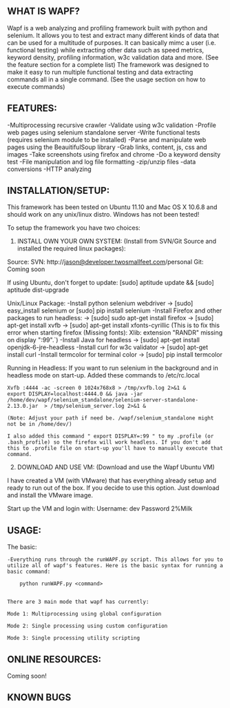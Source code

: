 
WHAT IS WAPF?
------------------------------
Wapf is a web analyzing and profiling framework built with python and selenium. It allows you to test and extract many different kinds of data that can be used for a multitude of purposes. It can basically mimc a user (i.e. functional testing) while extracting other data such as speed metrics, keyword density, profiling information, w3c validation data and more. (See the feature section for a complete list) The framework was designed to make it easy to run multiple functional testing and data extracting commands all in a single command. (See the usage section on how to execute commands)
	

FEATURES:
------------------------------
-Multiprocessing recursive crawler
-Validate using w3c validation
-Profile web pages using selenium standalone server
-Write functional tests (requires selenium module to be installed)
-Parse and manipulate web pages using the BeauitifulSoup library
	-Grab links, content, js, css and images
-Take screenshots using firefox and chrome
-Do a keyword density test
-File manipulation and log file formatting
-zip/unzip files
-data conversions
-HTTP analyzing

	
INSTALLATION/SETUP:
------------------------------
This framework has been tested on Ubuntu 11.10 and Mac OS X 10.6.8 and should work on any unix/linux distro. Windows has not been tested! 
	
To setup the framework you have two choices:
1) INSTALL OWN YOUR OWN SYSTEM: (Install from SVN/Git Source and installed the required linux packages): 
	
 Source:
 SVN: http://jason@developer.twosmallfeet.com/personal
 Git: Coming soon
 
 If using Ubuntu, don't forget to update: [sudo] aptitude update && [sudo] aptitude dist-upgrade
	
 Unix/Linux Package:
	-Install python selenium webdriver 
		-> [sudo] easy_install selenium or [sudo] pip install selenium
	-Install Firefox and other packages to run headless:
		-> [sudo] sudo apt-get install firefox
		-> [sudo] apt-get install xvfb
		-> [sudo] apt-get install xfonts-cyrillic (This is to fix this error when starting firefox (Missing fonts): Xlib:  extension "RANDR" missing on display ":99".`)
	-Install Java for headless 
		-> [sudo] apt-get install openjdk-6-jre-headless
	-Install curl for w3c validator 
		-> [sudo] apt-get install curl
	-Install termcolor for terminal color
		-> [sudo] pip install termcolor
	
 Running in Headless:
	If you want to run selenium in the background and in headless mode on start-up. Added these commands to /etc/rc.local
	
	Xvfb :4444 -ac -screen 0 1024x768x8 > /tmp/xvfb.log 2>&1 &
	export DISPLAY=localhost:4444.0 && java -jar /home/dev/wapf/selenium_standalone/selenium-server-standalone-2.13.0.jar  > /tmp/selenium_server.log 2>&1 &
	
	(Note: Adjust your path if need be. /wapf/selenium_standalone might not be in /home/dev/)
	
	I also added this command " export DISPLAY=:99 " to my .profile (or .bash_profile) so the firefox will work headless. If you don't add this to .profile file on start-up you'll have to manually execute that command.
	


2) DOWNLOAD AND USE VM: (Download and use the Wapf Ubuntu VM)
	
 I have created a VM (with VMware) that has everything already setup and ready to run out of the box. If you decide to use this option. Just download and install the VMware image. 
	
 Start up the VM and login with:
 Username: dev
 Password 2%Milk
	

USAGE:
------------------------------
The basic:

	-Everything runs through the runWAPF.py script. This allows for you to utilize all of wapf's features. Here is the basic syntax for running a basic command:
	
		python runWAPF.py <command>
	
	
	There are 3 main mode that wapf has currently:
	
	Mode 1: Multiprocessing using global configuration 
	
	Mode 2: Single processing using custom configuration 
	
	Mode 3: Single processing utility scripting
	
	

	
ONLINE RESOURCES:
------------------------------
Coming soon!


KNOWN BUGS
------------------------------
 
 



